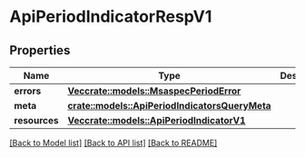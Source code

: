 # ApiPeriodIndicatorRespV1

## Properties

Name | Type | Description | Notes
------------ | ------------- | ------------- | -------------
**errors** | [**Vec<crate::models::MsaspecPeriodError>**](msaspec.Error.md) |  |
**meta** | [**crate::models::ApiPeriodIndicatorsQueryMeta**](api.IndicatorsQueryMeta.md) |  |
**resources** | [**Vec<crate::models::ApiPeriodIndicatorV1>**](api.IndicatorV1.md) |  |

[[Back to Model list]](./README.md#documentation-for-models) [[Back to API list]](./README.md#documentation-for-api-endpoints) [[Back to README]](../README.md)
